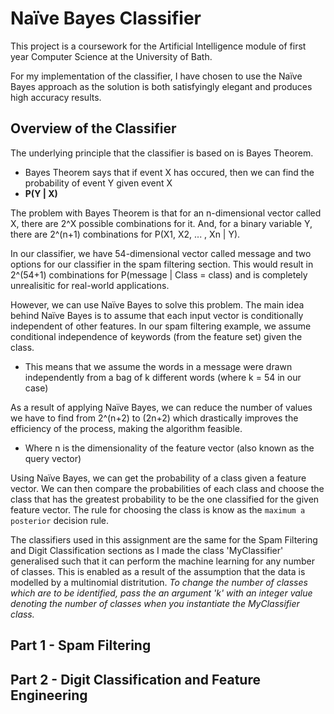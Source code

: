 # Naïve Bayes Classifier

This project is a coursework for the Artificial Intelligence module of first year Computer Science at the University of Bath.

For my implementation of the classifier, I have chosen to use the Naïve Bayes approach as the solution is both satisfyingly elegant and produces high accuracy results.

## Overview of the Classifier

The underlying principle that the classifier is based on is Bayes Theorem. 

- Bayes Theorem says that if event X has occured, then we can find the probability of event Y given event X
- **P(Y | X)**

The problem with Bayes Theorem is that for an n-dimensional vector called X, there are 2^X possible combinations for it. And, for a binary variable Y, there are 2^(n+1) combinations for P(X1, X2, ... , Xn | Y).

In our classifier, we have 54-dimensional vector called message and two options for our classifier in the spam filtering section. This would result in 2^(54+1) combinations for P(message | Class = class) and is completely unrealisitic for real-world applications.

However, we can use Naïve Bayes to solve this problem. The main idea behind Naïve Bayes is to assume that each input vector is conditionally independent of other features. In our spam filtering example, we assume conditional independence of keywords (from the feature set) given the class.

- This means that we assume the words in a message were drawn independently from a bag of k different words (where k = 54 in our case)

As a result of applying Naïve Bayes, we can reduce the number of values we have to find from 2^(n+2) to (2n+2) which drastically improves the efficiency of the process, making the algorithm feasible.

- Where n is the dimensionality of the feature vector (also known as the query vector)

Using Naïve Bayes, we can get the probability of a class given a feature vector. We can then compare the probabilities of each class and choose the class that has the greatest probability to be the one classified for the given feature vector. The rule for choosing the class is know as the `maximum a posterior` decision rule.

The classifiers used in this assignment are the same for the Spam Filtering and Digit Classification sections as I made the class 'MyClassifier' generalised such that it can perform the machine learning for any number of classes. This is enabled as a result of the assumption that the data is modelled by a multinomial distritution. _To change the number of classes which are to be identified, pass the an argument 'k' with an integer value denoting the number of classes when you instantiate the MyClassifier class._

## Part 1 - Spam Filtering

## Part 2 - Digit Classification and Feature Engineering
